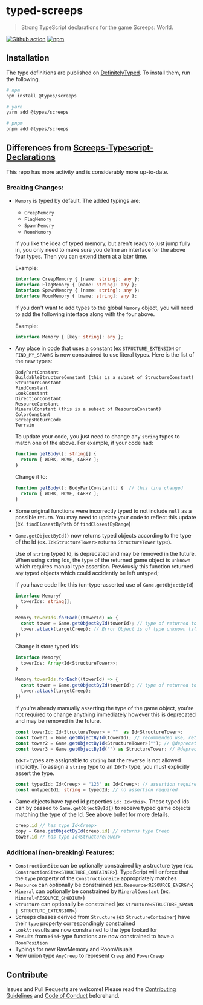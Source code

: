 # typed-screeps

> Strong TypeScript declarations for the game Screeps: World.

[![Github action](https://github.com/screepers/typed-screeps/actions/workflows/CI.yml/badge.svg)](https://github.com/screepers/typed-screeps/actions/workflows/CI.yml) [![npm](https://img.shields.io/npm/v/@types/screeps)](https://www.npmjs.com/package/@types/screeps)

## Installation

The type definitions are published on [DefinitelyTyped](https://github.com/DefinitelyTyped/DefinitelyTyped). To install them, run the following.

```bash
# npm
npm install @types/screeps

# yarn
yarn add @types/screeps

# pnpm
pnpm add @types/screeps
```

## Differences from **[Screeps-Typescript-Declarations](https://github.com/screepers/Screeps-Typescript-Declarations)**

This repo has more activity and is considerably more up-to-date.

### Breaking Changes:

- `Memory` is typed by default. The added typings are:

  - `CreepMemory`
  - `FlagMemory`
  - `SpawnMemory`
  - `RoomMemory`

  If you like the idea of typed memory, but aren't ready to just jump fully in, you only need to make sure you define an interface for the above four types. Then you can extend them at a later time.

  Example:

  ```TypeScript
  interface CreepMemory { [name: string]: any };
  interface FlagMemory { [name: string]: any };
  interface SpawnMemory { [name: string]: any };
  interface RoomMemory { [name: string]: any };
  ```

  If you don't want to add types to the global `Memory` object, you will need to add the following interface along with the four above.

  Example:

  ```Typescript
  interface Memory { [key: string]: any };
  ```

- Any place in code that uses a constant (ex `STRUCTURE_EXTENSION` or `FIND_MY_SPAWNS` is now constrained to use literal types. Here is the list of the new types:

  ```
  BodyPartConstant
  BuildableStructureConstant (this is a subset of StructureConstant)
  StructureConstant
  FindConstant
  LookConstant
  DirectionConstant
  ResourceConstant
  MineralConstant (this is a subset of ResourceConstant)
  ColorConstant
  ScreepsReturnCode
  Terrain
  ```

  To update your code, you just need to change any `string` types to match one of the above. For example, if your code had:

  ```TypeScript
  function getBody(): string[] {
    return [ WORK, MOVE, CARRY ];
  }

  ```

  Change it to:

  ```TypeScript
  function getBody(): BodyPartConstant[] {  // this line changed
    return [ WORK, MOVE, CARRY ];
  }
  ```

- Some original functions were incorrectly typed to not include `null` as a possible return. You may need to update your code to reflect this update (ex. `findClosestByPath` or `findClosestByRange`)
- `Game.getObjectById()` now returns typed objects according to the type of the Id (ex. `Id<StructureTower>` returns `StructureTower` type).

  Use of `string` typed Id, is deprecated and may be removed in the future. When using string Ids, the type of the returned game object is `unknown` which requires manual type assertion. Previously this function returned `any` typed objects which could accidently be left untyped;

  If you have code like this (un-type-asserted use of `Game.getObjectById`)

  ```TypeScript
  interface Memory{
    towerIds: string[];
  }

  Memory.towerIds.forEach((towerId) => {
    const tower = Game.getObjectById(towerId); // type of returned tower is 'unknown' instead of 'any'
    tower.attack(targetCreep); // Error Object is of type unknown ts(2571)
  })
  ```

  Change it store typed Ids:

  ```TypeScript
  interface Memory{
    towerIds: Array<Id<StructureTower>>;
  }

  Memory.towerIds.forEach((towerId) => {
    const tower = Game.getObjectById(towerId); // type of returned tower is StructureTower
    tower.attack(targetCreep);
  })
  ```

  If you're already manually asserting the type of the game object, you're not required to change anything immediately however this is deprecated and may be removed in the future.

  ```TypeScript
  const towerId: Id<StructureTower> = ""  as Id<StructureTower>;
  const tower1 = Game.getObjectById(towerId); // recommended use, returns StructureTower type
  const tower2 = Game.getObjectById<StructureTower>(""); // @deprecated returns StructureTower type
  const tower3 = Game.getObjectById("") as StructureTower; // @deprecated returns StructureTower type
  ```

  `Id<T>` types are assignable to `string` but the reverse is not allowed implicitly. To assign a `string` type to an `Id<T>` type, you must explicitly assert the type.

  ```TypeScript
  const typedId: Id<Creep> = "123" as Id<Creep>; // assertion required
  const untypedId1: string = typedId; // no assertion required
  ```

- Game objects have typed id properties `id: Id<this>`. These typed ids can by passed to `Game.getObjectById()` to receive typed game objects matching the type of the Id. See above bullet for more details.

  ```TypeScript
  creep.id // has type Id<Creep>
  copy = Game.getObjectById(creep.id) // returns type Creep
  tower.id // has type Id<StructureTower>
  ```

### Additional (non-breaking) Features:

- `ConstructionSite` can be optionally constrained by a structure type (ex. `ConstructionSite<STRUCTURE_CONTAINER>`). TypeScript will enforce that the `type` property of the `ConstructionSite` appropriately matches
- `Resource` can optionally be constrained (ex. `Resource<RESOURCE_ENERGY>`)
- `Mineral` can optionally be constrained by `MineralConstant` (ex. `Mineral<RESOURCE_GHODIUM>`)
- `Structure` can optionally be constrained (ex `Structure<STRUCTURE_SPAWN | STRUCTURE_EXTENSION>`)
- Screeps classes derived from `Structure` (ex `StructureContainer`) have their `type` property correspondingly constrained
- `LookAt` results are now constrained to the type looked for
- Results from `Find`-type functions are now constrained to have a `RoomPosition`
- Typings for new RawMemory and RoomVisuals
- New union type `AnyCreep` to represent `Creep` and `PowerCreep`

## Contribute

Issues and Pull Requests are welcome! Please read the [Contributing Guidelines](CONTRIBUTING.md) and [Code of Conduct](CODE_OF_CONDUCT.md) beforehand.
